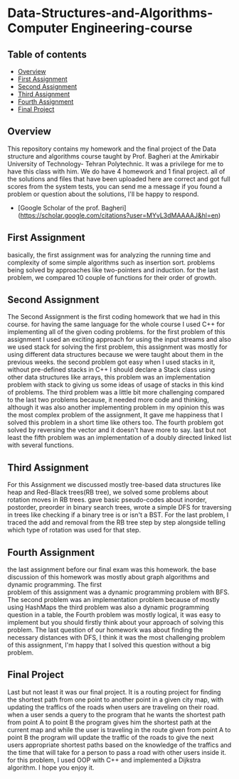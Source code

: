 # Data-Structures-and-Algorithms-Computer Engineering-course

## Table of contents
- [Overview](#Overview)
- [First Assignment](#First-Assignment)
- [Second Assignment](#Second-Assignment)
- [Third Assignment](#Third-Assignment)
- [Fourth Assignment](#Fourth-Assignment)
- [Final Project](#Final-Project)

## Overview
  This repository contains my homework and the final project of the Data structure and algorithms course taught by Prof. Bagheri 
  at the Amirkabir University of Technology- Tehran Polytechnic.
  It was a privilege for me to have this class with him. We do have 4 homework and 1 final project. all of the solutions and files that have been uploaded here are correct 
  and got full scores from the system tests, you can send me a message if you found a problem or question about the solutions, I'll be happy to respond.
- [Google Scholar of the prof. Bagheri] (https://scholar.google.com/citations?user=MYvL3dMAAAAJ&hl=en)

## First Assignment
  basically, the first assignment was for analyzing the running time and complexity of some simple algorithms such as insertion sort. problems being solved by approaches like 
  two-pointers and induction. for the last problem, we compared 10 couple of functions for their order of growth.

## Second Assignment 
  The Second Assignment is the first coding homework that we had in this course. for having the same language for the whole course I used C++ for implementing all of the 
  given coding problems. for the first problem of this assignment I used an exciting approach for using the input streams and also we used stack for solving the first 
  problem, this assignment was mostly for using different data structures because we were taught about them in the previous weeks. the second problem got easy when I used 
  stacks in it, without pre-defined stacks in C++ I should declare a Stack class using other data structures like arrays, this problem was an implementation problem with 
  stack to giving us some ideas of usage of stacks in this kind of problems. The third problem was a little bit more challenging compared to the last two problems because, it 
  needed more code and thinking, although it was also another implementing problem in my opinion this was the most complex problem of the assignment, It gave me happiness 
  that I solved this problem in a short time like others too. The fourth problem got solved by reversing the vector and it doesn't have more to say. last but not least the 
  fifth problem was an implementation of a doubly directed linked list with several functions.

## Third Assignment
  For this Assignment we discussed mostly tree-based data structures like heap and Red-Black trees(RB tree), we solved some problems about rotation moves in RB trees.
  gave basic pseudo-codes about inorder, postorder, preorder in binary search trees, wrote a simple DFS for traversing in trees like checking if a binary tree is or isn't a 
  BST. For the last problem, I traced the add and removal from the RB tree step by step alongside telling which type of rotation was used for that step.

## Fourth Assignment
  the last assignment before our final exam was this homework. the base discussion of this homework was mostly about graph algorithms and dynamic programming. The first  
  problem of this assignment was a dynamic programming problem with BFS. The second problem was an implementation problem because of mostly using HashMaps the third problem 
  was also a dynamic programming question in a table, the Fourth problem was mostly logical, it was easy to implement but you should firstly think about your approach of 
  solving this problem. The last question of our homework was about finding the necessary distances with DFS, I think it was the most challenging problem of this assignment, 
  I'm happy that I solved this question without a big problem.
  
## Final Project
  Last but not least it was our final project. It is a routing project for finding the shortest path from one point to another point in a given city map, with updating the 
  traffics of the roads when users are traveling on their road. when a user sends a query to the program that he wants the shortest path from point A to point B the program 
  gives him the shortest path at the current map and while the user is traveling in the route given from point A to point B the program will update the traffic of the roads 
  to give the next users appropriate shortest paths based on the knowledge of the traffics and the time that will take for a person to pass a road with other users inside it. 
  for this problem, I used OOP with C++ and implemented a Dijkstra algorithm. I hope you enjoy it.
